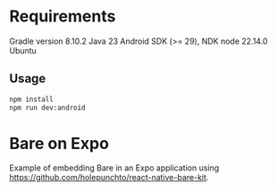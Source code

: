 # Requirements

Gradle version 8.10.2
Java 23
Android SDK (>= 29), NDK
node 22.14.0
Ubuntu

## Usage

```sh
npm install
npm run dev:android
```

# Bare on Expo

Example of embedding Bare in an Expo application using <https://github.com/holepunchto/react-native-bare-kit>.

